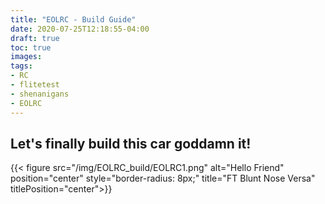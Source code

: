 ```yaml
---
title: "EOLRC - Build Guide"
date: 2020-07-25T12:18:55-04:00
draft: true
toc: true
images:
tags:
- RC
- flitetest
- shenanigans
- EOLRC
---
```


## Let's finally build this car goddamn it!

{{< figure src="/img/EOLRC_build/EOLRC1.png" alt="Hello Friend" position="center" style="border-radius: 8px;" title="FT Blunt Nose Versa" titlePosition="center">}}
